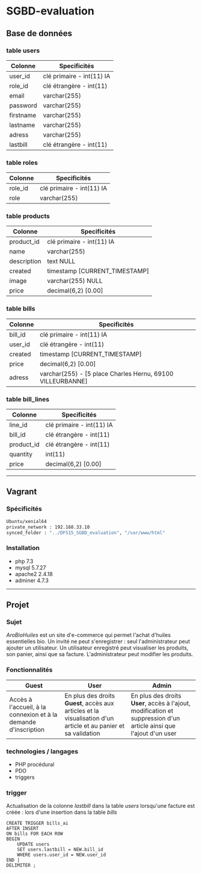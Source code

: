 # SGBD-evaluation


## Base de données

### table users
| Colonne | Specificités |
| ------- | ------------ |
| user_id | clé primaire - int(11) IA |
| role_id | clé étrangère - int(11) |
| email | varchar(255) |
| password | varchar(255) |
| firstname | varchar(255) |
| lastname | varchar(255) |
| adress | varchar(255) |
| lastbill | clé étrangère - int(11) |

### table roles
| Colonne | Specificités |
| ------- | ------------ |
| role_id | clé primaire -  int(11) IA |
| role | varchar(255) |

### table products
| Colonne | Specificités |
| ------- | ------------ |
| product_id | clé primaire - int(11) IA |
| name | varchar(255) |
| description | text NULL |
| created | timestamp [CURRENT_TIMESTAMP] |
| image | varchar(255) NULL |
| price | decimal(6,2) [0.00] |

### table bills
| Colonne | Specificités |
| ------- | ------------ |
| bill_id | clé primaire - int(11) IA |
| user_id | clé étrangère - int(11) |
| created | timestamp [CURRENT_TIMESTAMP] |
| price | decimal(6,2) [0.00] |
| adress | varchar(255) - [5 place Charles Hernu, 69100 VILLEURBANNE] |

### table bill_lines
| Colonne | Specificités |
| ------- | ------------ |
| line_id | clé primaire - int(11) IA |
| bill_id | clé étrangère - int(11) |
| product_id | clé étrangère - int(11) |
| quantity | int(11) |
| price | decimal(6,2) [0.00] |
----

## Vagrant

### Spécificités
```sh
Ubuntu/xenial64
private_network : 192.168.33.10
synced_folder : "../DFS15_SGBD_evaluation", "/var/www/html"
```

### Installation
- php 7.3
- mysql 5.7.27
- apache2 2.4.18
- adminer 4.7.3
----

## Projet

### Sujet
*AroBioHuiles* est un site d'e-commerce qui permet l'achat d'huiles essentielles bio.
Un invité ne peut s'enregistrer : seul l'administrateur peut ajouter un utilisateur. Un utilisateur enregistré peut visualiser les produits, son panier, ainsi que sa facture. L'administrateur peut modifier les produits.

### Fonctionnalités
| Guest | User | Admin |
| ----- | ---- | ----- |
| Accès à l'accueil, à la connexion et à la demande d'inscription | En plus des droits **Guest**, accès aux articles et la visualisation d'un article et au panier et sa validation | En plus des droits **User**, accès à l'ajout, modification et suppression d'un article ainsi que l'ajout d'un user |


### technologies / langages
- PHP procédural
- PDO
- triggers

### trigger
Actualisation de la colonne *lastbill* dans la table *users* lorsqu'une facture est créée : lors d'une insertion dans la table *bills*
```mysql
CREATE TRIGGER bills_ai
AFTER INSERT
ON bills FOR EACH ROW
BEGIN
    UPDATE users
    SET users.lastbill = NEW.bill_id
    WHERE users.user_id = NEW.user_id
END |
DELIMITER ;
```